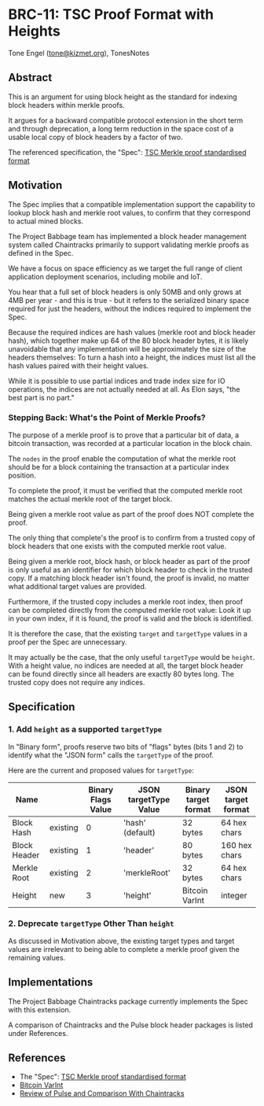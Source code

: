 # BRC-11: TSC Proof Format with Heights

Tone Engel (tone@kizmet.org), TonesNotes

## Abstract

This is an argument for using block height as the standard for indexing block headers within merkle proofs.

It argues for a backward compatible protocol extension in the short term and through deprecation, a long term
reduction in the space cost of a usable local copy of block headers by a factor of two.

The referenced specification, the "Spec": [TSC Merkle proof standardised format](https://tsc.bitcoinassociation.net/standards/merkle-proof-standardised-format/)

## Motivation

The Spec implies that a compatible implementation support the capability to lookup block hash and merkle root values, to confirm that they correspond to actual mined blocks.

The Project Babbage team has implemented a block header management system called Chaintracks primarily to support
validating merkle proofs as defined in the Spec.

We have a focus on space efficiency as we target the full range of client application deployment scenarios, including mobile and IoT.

You hear that a full set of block headers is only 50MB and only grows at 4MB per year - and this is true - but it refers to the serialized binary space required for just the headers, without the indices required to implement the Spec.

Because the required indices are hash values (merkle root and block header hash), which together make up 64 of the 80 block header bytes, it is likely unavoidable that any
implementation will be approximately the size of the headers themselves: To turn a hash into a height, the indices must list all the hash values paired with their height values.

While it is possible to use partial indices and trade index size for IO operations, the indices are not actually needed at all. As Elon says, "the best part is no part."

### Stepping Back: What's the Point of Merkle Proofs?

The purpose of a merkle proof is to prove that a particular bit of data, a bitcoin transaction, was recorded at a particular location in the block chain.

The `nodes` in the proof enable the computation of what the merkle root should be for a block containing the transaction at a particular index position.

To complete the proof, it must be verified that the computed merkle root matches the actual merkle root of the target block.

Being given a merkle root value as part of the proof does NOT complete the proof.

The only thing that complete's the proof is to confirm from a trusted copy of block headers that one exists with the computed merkle root value.

Being given a merkle root, block hash, or block header as part of the proof is only useful as an identifier for which block header to check in the trusted copy.
If a matching block header isn't found, the proof is invalid, no matter what additional target values are provided.

Furthermore, if the trusted copy includes a merkle root index, then proof can be completed directly from the computed merkle root value: Look it up in your own index, if it is found, the proof is valid and the block is identified.

It is therefore the case, that the existing `target` and `targetType` values in a proof per the Spec are unnecessary.

It may actually be the case, that the only useful `targetType` would be `height`. With a height value, no indices are needed at all, the target block header can be found directly since all headers are exactly 80 bytes long. The trusted copy does not require any indices.

## Specification

### 1. Add `height` as a supported `targetType`

In "Binary form", proofs reserve two bits of "flags" bytes (bits 1 and 2) to identify what the "JSON form" calls the `targetType` of the proof.

Here are the current and proposed values for `targetType`:

Name | | Binary Flags Value | JSON targetType Value | Binary target format | JSON target format
---|---|---|---|---|---
Block Hash | existing | 0 | 'hash' (default) | 32 bytes | 64 hex chars
Block Header | existing | 1 | 'header' | 80 bytes | 160 hex chars
Merkle Root | existing | 2 | 'merkleRoot' | 32 bytes | 64 hex chars
Height | new | 3 | 'height' | Bitcoin VarInt | integer

### 2. Deprecate `targetType` Other Than `height`

As discussed in Motivation above, the existing target types and target values are irrelevant to being able to complete a merkle proof given the remaining values.

## Implementations

The Project Babbage Chaintracks package currently implements the Spec with this extension.

A comparison of Chaintracks and the Pulse block header packages is listed under References.

## References

- The "Spec": [TSC Merkle proof standardised format](https://tsc.bitcoinassociation.net/standards/merkle-proof-standardised-format/)
- [Bitcoin VarInt](https://github.com/bitcoinj/bitcoinj/blob/3db1b651c9f4d4383ebf48ebd525e71b97acaf08/core/src/main/java/org/bitcoinj/core/VarInt.java#L37)
- [Review of Pulse and Comparison With Chaintracks](https://gist.github.com/tonesnotes/03d44bb99d841b37f1a2644bb314b614)
